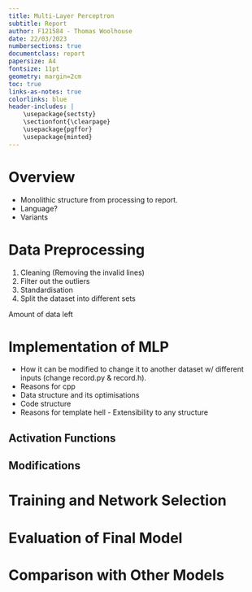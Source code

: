 ```yaml
---
title: Multi-Layer Perceptron
subtitle: Report
author: F121584 - Thomas Woolhouse
date: 22/03/2023
numbersections: true
documentclass: report
papersize: A4
fontsize: 11pt
geometry: margin=2cm
toc: true
links-as-notes: true
colorlinks: blue
header-includes: |
	\usepackage{sectsty}
	\sectionfont{\clearpage}
	\usepackage{pgffor}
	\usepackage{minted}
---
```


# Overview

- Monolithic structure from processing to report.
- Language?
- Variants

# Data Preprocessing

1. Cleaning (Removing the invalid lines)
2. Filter out the outliers
3. Standardisation
4. Split the dataset into different sets

Amount of data left

# Implementation of MLP

- How it can be modified to change it to another dataset w/ different inputs (change record.py & record.h).
- Reasons for cpp
- Data structure and its optimisations
- Code structure
- Reasons for template hell - Extensibility to any structure

## Activation Functions

## Modifications

# Training and Network Selection

# Evaluation of Final Model

# Comparison with Other Models
